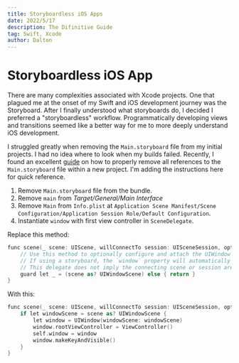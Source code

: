 ```yaml
---
title: Storyboardless iOS Apps 
date: 2022/5/17
description: The Difinitive Guide
tag: Swift, Xcode
author: Dalton
---
```


# Storyboardless iOS App

There are many complexities associated with Xcode projects. One that plagued me at the onset of my Swift and iOS development journey was the Storyboard. After I finally understood what storyboards do, I decided I preferred a "storyboardless" workflow. Programmatically developing views and transitions seemed like a better way for me to more deeply understand iOS development. 

I struggled greatly when removing the `Main.storyboard` file from my initial projects. I had no idea where to look when my builds failed. Recently, I found an excellent [guide](https://gist.github.com/Geri-Borbas/9f4fa0a9ab6552151bdf408729a4cd11) on how to properly remove all references to the `Main.storyboard` file within a new project. I'm adding the instructions here for quick reference. 

1. Remove `Main.storyboard` file from the bundle.
2. Remove `main` from *Target/General/Main Interface*
3. Remove `Main` from `Info.plist` at `Application Scene Manifest/Scene Configuration/Application Session Role/Default Configuration`.
4. Instantiate `window` with first view controller in `SceneDelegate`.

Replace this method:
```kotlin
func scene(_ scene: UIScene, willConnectTo session: UISceneSession, options connectionOptions: UIScene.ConnectionOptions) {
    // Use this method to optionally configure and attach the UIWindow `window` to the provided UIWindowScene `scene`.
    // If using a storyboard, the `window` property will automatically be initialized and attached to the scene.
    // This delegate does not imply the connecting scene or session are new (see `application:configurationForConnectingSceneSession` instead).
    guard let _ = (scene as? UIWindowScene) else { return }
}
```

With this:
```kotlin
func scene(_ scene: UIScene, willConnectTo session: UISceneSession, options connectionOptions: UIScene.ConnectionOptions) {
    if let windowScene = scene as? UIWindowScene {
        let window = UIWindow(windowScene: windowScene)
        window.rootViewController = ViewController()
        self.window = window
        window.makeKeyAndVisible()
    }
}
```